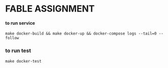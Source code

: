 # FABLE ASSIGNMENT

#### to run service
```
make docker-build && make docker-up && docker-compose logs --tail=0 --follow
```


### to run test

```
make docker-test
```